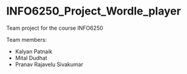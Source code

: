 # INFO6250_Project_Wordle_player
Team project for the course INFO6250

Team members:
- Kalyan Patnaik
- Mital Dudhat
- Pranav Rajavelu Sivakumar
